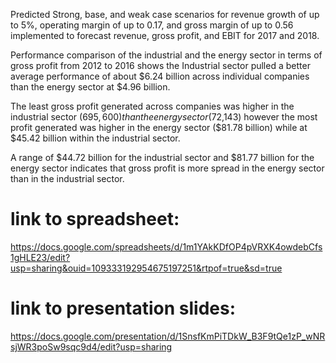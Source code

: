 Predicted Strong, base, and weak case scenarios for revenue growth of up to 5%, operating margin of up to 0.17, and gross margin of up to 0.56 implemented to forecast revenue, gross profit, and EBIT for 2017 and 2018.

Performance comparison of the industrial and the energy sector in terms of gross profit from 2012 to 2016 shows the Industrial sector pulled a better average performance of about $6.24 billion across individual companies than the energy sector at $4.96 billion.

The least gross profit generated across companies was higher in the industrial sector ($695,600) than the energy sector ($72,143) however the most profit generated was higher in the energy sector ($81.78 billion) while at $45.42 billion within the industrial sector.

A range of $44.72 billion for the industrial sector and $81.77 billion for the energy sector indicates that gross profit is more spread in the energy sector than in the industrial sector.

# link to spreadsheet: 
https://docs.google.com/spreadsheets/d/1m1YAkKDfOP4pVRXK4owdebCfs1gHLE23/edit?usp=sharing&ouid=109333192954675197251&rtpof=true&sd=true

# link to presentation slides: 
https://docs.google.com/presentation/d/1SnsfKmPiTDkW_B3F9tQe1zP_wNRsjWR3poSw9sqc9d4/edit?usp=sharing

